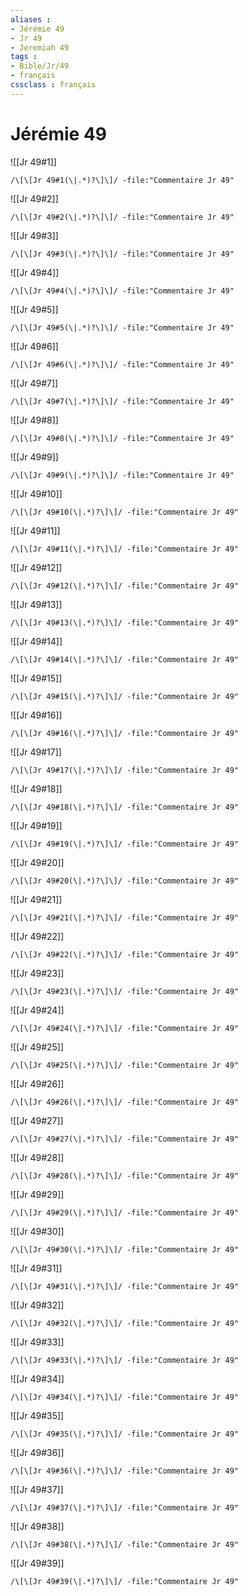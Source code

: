 ```yaml
---
aliases : 
- Jérémie 49
- Jr 49
- Jeremiah 49
tags : 
- Bible/Jr/49
- français
cssclass : français
---
```


# Jérémie 49

![[Jr 49#1]]

```query
/\[\[Jr 49#1(\|.*)?\]\]/ -file:"Commentaire Jr 49"
```

![[Jr 49#2]]

```query
/\[\[Jr 49#2(\|.*)?\]\]/ -file:"Commentaire Jr 49"
```

![[Jr 49#3]]

```query
/\[\[Jr 49#3(\|.*)?\]\]/ -file:"Commentaire Jr 49"
```

![[Jr 49#4]]

```query
/\[\[Jr 49#4(\|.*)?\]\]/ -file:"Commentaire Jr 49"
```

![[Jr 49#5]]

```query
/\[\[Jr 49#5(\|.*)?\]\]/ -file:"Commentaire Jr 49"
```

![[Jr 49#6]]

```query
/\[\[Jr 49#6(\|.*)?\]\]/ -file:"Commentaire Jr 49"
```

![[Jr 49#7]]

```query
/\[\[Jr 49#7(\|.*)?\]\]/ -file:"Commentaire Jr 49"
```

![[Jr 49#8]]

```query
/\[\[Jr 49#8(\|.*)?\]\]/ -file:"Commentaire Jr 49"
```

![[Jr 49#9]]

```query
/\[\[Jr 49#9(\|.*)?\]\]/ -file:"Commentaire Jr 49"
```

![[Jr 49#10]]

```query
/\[\[Jr 49#10(\|.*)?\]\]/ -file:"Commentaire Jr 49"
```

![[Jr 49#11]]

```query
/\[\[Jr 49#11(\|.*)?\]\]/ -file:"Commentaire Jr 49"
```

![[Jr 49#12]]

```query
/\[\[Jr 49#12(\|.*)?\]\]/ -file:"Commentaire Jr 49"
```

![[Jr 49#13]]

```query
/\[\[Jr 49#13(\|.*)?\]\]/ -file:"Commentaire Jr 49"
```

![[Jr 49#14]]

```query
/\[\[Jr 49#14(\|.*)?\]\]/ -file:"Commentaire Jr 49"
```

![[Jr 49#15]]

```query
/\[\[Jr 49#15(\|.*)?\]\]/ -file:"Commentaire Jr 49"
```

![[Jr 49#16]]

```query
/\[\[Jr 49#16(\|.*)?\]\]/ -file:"Commentaire Jr 49"
```

![[Jr 49#17]]

```query
/\[\[Jr 49#17(\|.*)?\]\]/ -file:"Commentaire Jr 49"
```

![[Jr 49#18]]

```query
/\[\[Jr 49#18(\|.*)?\]\]/ -file:"Commentaire Jr 49"
```

![[Jr 49#19]]

```query
/\[\[Jr 49#19(\|.*)?\]\]/ -file:"Commentaire Jr 49"
```

![[Jr 49#20]]

```query
/\[\[Jr 49#20(\|.*)?\]\]/ -file:"Commentaire Jr 49"
```

![[Jr 49#21]]

```query
/\[\[Jr 49#21(\|.*)?\]\]/ -file:"Commentaire Jr 49"
```

![[Jr 49#22]]

```query
/\[\[Jr 49#22(\|.*)?\]\]/ -file:"Commentaire Jr 49"
```

![[Jr 49#23]]

```query
/\[\[Jr 49#23(\|.*)?\]\]/ -file:"Commentaire Jr 49"
```

![[Jr 49#24]]

```query
/\[\[Jr 49#24(\|.*)?\]\]/ -file:"Commentaire Jr 49"
```

![[Jr 49#25]]

```query
/\[\[Jr 49#25(\|.*)?\]\]/ -file:"Commentaire Jr 49"
```

![[Jr 49#26]]

```query
/\[\[Jr 49#26(\|.*)?\]\]/ -file:"Commentaire Jr 49"
```

![[Jr 49#27]]

```query
/\[\[Jr 49#27(\|.*)?\]\]/ -file:"Commentaire Jr 49"
```

![[Jr 49#28]]

```query
/\[\[Jr 49#28(\|.*)?\]\]/ -file:"Commentaire Jr 49"
```

![[Jr 49#29]]

```query
/\[\[Jr 49#29(\|.*)?\]\]/ -file:"Commentaire Jr 49"
```

![[Jr 49#30]]

```query
/\[\[Jr 49#30(\|.*)?\]\]/ -file:"Commentaire Jr 49"
```

![[Jr 49#31]]

```query
/\[\[Jr 49#31(\|.*)?\]\]/ -file:"Commentaire Jr 49"
```

![[Jr 49#32]]

```query
/\[\[Jr 49#32(\|.*)?\]\]/ -file:"Commentaire Jr 49"
```

![[Jr 49#33]]

```query
/\[\[Jr 49#33(\|.*)?\]\]/ -file:"Commentaire Jr 49"
```

![[Jr 49#34]]

```query
/\[\[Jr 49#34(\|.*)?\]\]/ -file:"Commentaire Jr 49"
```

![[Jr 49#35]]

```query
/\[\[Jr 49#35(\|.*)?\]\]/ -file:"Commentaire Jr 49"
```

![[Jr 49#36]]

```query
/\[\[Jr 49#36(\|.*)?\]\]/ -file:"Commentaire Jr 49"
```

![[Jr 49#37]]

```query
/\[\[Jr 49#37(\|.*)?\]\]/ -file:"Commentaire Jr 49"
```

![[Jr 49#38]]

```query
/\[\[Jr 49#38(\|.*)?\]\]/ -file:"Commentaire Jr 49"
```

![[Jr 49#39]]

```query
/\[\[Jr 49#39(\|.*)?\]\]/ -file:"Commentaire Jr 49"
```

